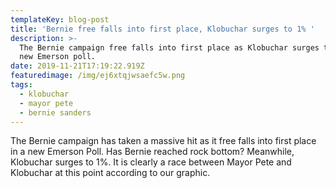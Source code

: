 ```yaml
---
templateKey: blog-post
title: 'Bernie free falls into first place, Klobuchar surges to 1% '
description: >-
  The Bernie campaign free falls into first place as Klobuchar surges to 1% in a
  new Emerson poll. 
date: 2019-11-21T17:19:22.919Z
featuredimage: /img/ej6xtqjwsaefc5w.png
tags:
  - klobuchar
  - mayor pete
  - bernie sanders
---
```

The Bernie campaign has taken a massive hit as it free falls into first place in a new Emerson Poll. Has Bernie reached rock bottom? Meanwhile, Klobuchar surges to 1%. It is clearly a race between Mayor Pete and Klobuchar at this point according to our graphic.
